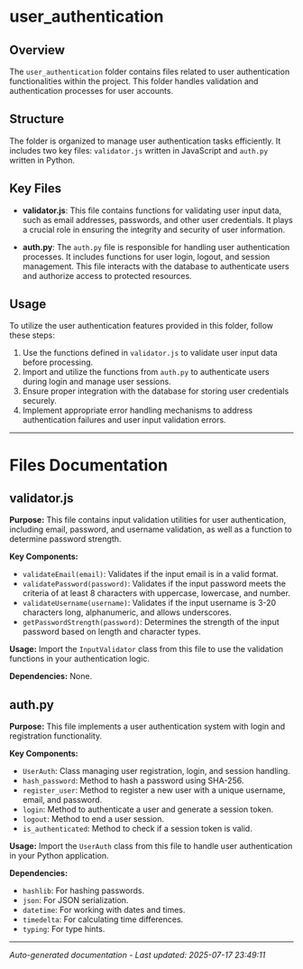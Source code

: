 # user_authentication

## Overview
The `user_authentication` folder contains files related to user authentication functionalities within the project. This folder handles validation and authentication processes for user accounts.

## Structure
The folder is organized to manage user authentication tasks efficiently. It includes two key files: `validator.js` written in JavaScript and `auth.py` written in Python.

## Key Files
- **validator.js**: This file contains functions for validating user input data, such as email addresses, passwords, and other user credentials. It plays a crucial role in ensuring the integrity and security of user information.
  
- **auth.py**: The `auth.py` file is responsible for handling user authentication processes. It includes functions for user login, logout, and session management. This file interacts with the database to authenticate users and authorize access to protected resources.

## Usage
To utilize the user authentication features provided in this folder, follow these steps:
1. Use the functions defined in `validator.js` to validate user input data before processing.
2. Import and utilize the functions from `auth.py` to authenticate users during login and manage user sessions.
3. Ensure proper integration with the database for storing user credentials securely.
4. Implement appropriate error handling mechanisms to address authentication failures and user input validation errors.

---

# Files Documentation

## validator.js

**Purpose:** This file contains input validation utilities for user authentication, including email, password, and username validation, as well as a function to determine password strength.

**Key Components:**
- `validateEmail(email)`: Validates if the input email is in a valid format.
- `validatePassword(password)`: Validates if the input password meets the criteria of at least 8 characters with uppercase, lowercase, and number.
- `validateUsername(username)`: Validates if the input username is 3-20 characters long, alphanumeric, and allows underscores.
- `getPasswordStrength(password)`: Determines the strength of the input password based on length and character types.

**Usage:** Import the `InputValidator` class from this file to use the validation functions in your authentication logic.

**Dependencies:** None.

## auth.py

**Purpose:** This file implements a user authentication system with login and registration functionality.

**Key Components:**
- `UserAuth`: Class managing user registration, login, and session handling.
- `hash_password`: Method to hash a password using SHA-256.
- `register_user`: Method to register a new user with a unique username, email, and password.
- `login`: Method to authenticate a user and generate a session token.
- `logout`: Method to end a user session.
- `is_authenticated`: Method to check if a session token is valid.

**Usage:** Import the `UserAuth` class from this file to handle user authentication in your Python application.

**Dependencies:**
- `hashlib`: For hashing passwords.
- `json`: For JSON serialization.
- `datetime`: For working with dates and times.
- `timedelta`: For calculating time differences.
- `typing`: For type hints.

---
*Auto-generated documentation - Last updated: 2025-07-17 23:49:11*
